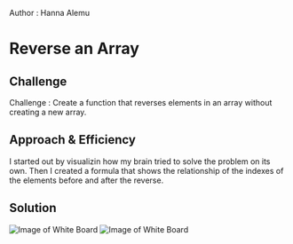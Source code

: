 Author : Hanna Alemu
# Reverse an Array


## Challenge
Challenge : Create a function that reverses elements in an array without creating a new array.

## Approach & Efficiency
I started out by visualizin how my brain tried to solve the problem on its own. Then I created a formula that shows the relationship of the indexes of the elements before and after the reverse.

## Solution

![Image of White Board](./assets/array-reverse.jpg)
![Image of White Board](./assets/array-reverse2.jpg)
